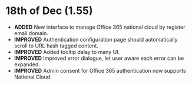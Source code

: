 # 18th of Dec (1.55)

- **ADDED** New interface to manage Office 365 national cloud by register email domain.
- **IMPROVED** Authentication configuration page should automatically scroll to URL hash tagged content.
- **IMPROVED** Added tooltip delay to many UI.
- **IMPROVED** Improved error dialogue, let user aware each error can be expanded.
- **IMPROVED** Admin consent for Office 365 authentication now supports National Cloud.
